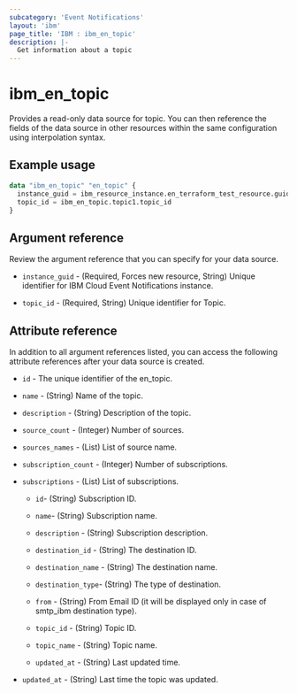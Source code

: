 ```yaml
---
subcategory: 'Event Notifications'
layout: 'ibm'
page_title: 'IBM : ibm_en_topic'
description: |-
  Get information about a topic
---
```


# ibm_en_topic

Provides a read-only data source for topic. You can then reference the fields of the data source in other resources within the same configuration using interpolation syntax.

## Example usage

```terraform
data "ibm_en_topic" "en_topic" {
  instance_guid = ibm_resource_instance.en_terraform_test_resource.guid
  topic_id = ibm_en_topic.topic1.topic_id
}
```

## Argument reference

Review the argument reference that you can specify for your data source.

- `instance_guid` - (Required, Forces new resource, String) Unique identifier for IBM Cloud Event Notifications instance.

- `topic_id` - (Required, String) Unique identifier for Topic.

## Attribute reference

In addition to all argument references listed, you can access the following attribute references after your data source is created.

- `id` - The unique identifier of the en_topic.

- `name` - (String) Name of the topic.

- `description` - (String) Description of the topic.

- `source_count` - (Integer) Number of sources.

- `sources_names` - (List) List of source name.

- `subscription_count` - (Integer) Number of subscriptions.

- `subscriptions` - (List) List of subscriptions.

  - `id`- (String) Subscription ID.

  - `name`- (String) Subscription name.

  - `description` - (String) Subscription description.

  - `destination_id` - (String) The destination ID.

  - `destination_name` - (String) The destination name.

  - `destination_type`- (String) The type of destination.

  - `from` - (String) From Email ID (it will be displayed only in case of smtp_ibm destination type).

  - `topic_id` - (String) Topic ID.

  - `topic_name` - (String) Topic name.

  - `updated_at` - (String) Last updated time.

- `updated_at` - (String) Last time the topic was updated.
